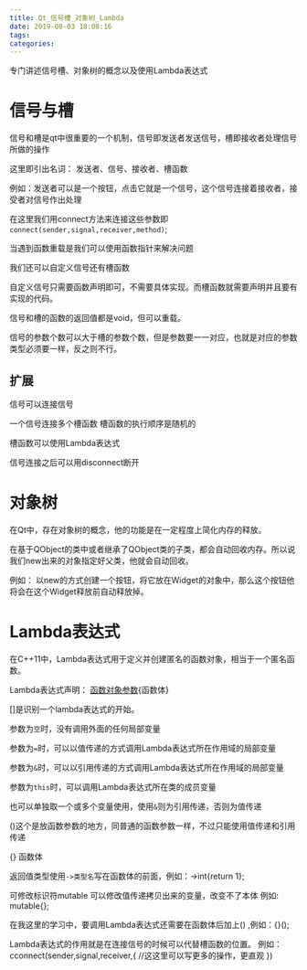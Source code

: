 ```yaml
---
title: Qt_信号槽_对象树_Lambda
date: 2019-08-03 18:08:16
tags:
categories:
---
```


专门讲述信号槽、对象树的概念以及使用Lambda表达式

<!--more-->

# 信号与槽  

信号和槽是qt中很重要的一个机制，信号即发送者发送信号，槽即接收者处理信号所做的操作  

这里即引出名词： 发送者、信号、接收者、槽函数  

例如：发送者可以是一个按钮，点击它就是一个信号，这个信号连接着接收者，接受者对信号作出处理

在这里我们用connect方法来连接这些参数即`connect(sender,signal,receiver,method)`;

当遇到函数重载是我们可以使用函数指针来解决问题

我们还可以自定义信号还有槽函数  

自定义信号只需要函数声明即可，不需要具体实现。而槽函数就需要声明并且要有实现的代码。

信号和槽的函数的返回值都是void，但可以重载。

信号的参数个数可以大于槽的参数个数，但是参数要一一对应，也就是对应的参数类型必须要一样，反之则不行。

## 扩展

信号可以连接信号

一个信号连接多个槽函数   槽函数的执行顺序是随机的

槽函数可以使用Lambda表达式

信号连接之后可以用disconnect断开

# 对象树   

在Qt中，存在对象树的概念，他的功能是在一定程度上简化内存的释放。 

在基于QObject的类中或者继承了QObject类的子类，都会自动回收内存。所以说我们new出来的对象指定好父类，他就会自动回收。

例如： 以new的方式创建一个按钮，将它放在Widget的对象中，那么这个按钮他将会在这个Widget释放前自动释放掉。

# Lambda表达式  

在C++11中，Lambda表达式用于定义并创建匿名的函数对象，相当于一个匿名函数。  

Lambda表达式声明： [函数对象参数](操作符重载函数参数){函数体}

[]是识别一个lambda表达式的开始。

参数为`空`时，没有调用外面的任何局部变量

参数为`=`时，可以以值传递的方式调用Lambda表达式所在作用域的局部变量

参数为`&`时，可以以引用传递的方式调用Lambda表达式所在作用域的局部变量

参数为`this`时，可以调用Lambda表达式所在类的成员变量

也可以单独取一个或多个变量使用，使用`&`则为引用传递，否则为值传递

()这个是放函数参数的地方，同普通的函数参数一样，不过只能使用值传递和引用传递  

{} 函数体  

返回值类型使用`->类型名`写在函数体的前面，例如：[]()->int{return 1};

可修改标识符mutable 可以修改值传递拷贝出来的变量，改变不了本体 例如: []()mutable{};  

在我这里的学习中，要调用Lambda表达式还需要在函数体后加上() ,例如：[](){}();

Lambda表达式的作用就是在连接信号的时候可以代替槽函数的位置。 例如： cconnect(sender,signal,receiver,[](){ //这这里可以写更多的操作，更直观 })



